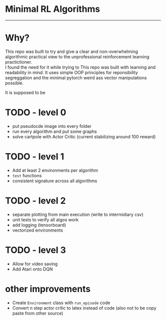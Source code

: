 # Minimal RL Algorithms

----
# Why?

This repo was built to try and give a clear and non-overwhelming algorithmic practical view
to the unprofessional reinforcement learning practictioner.  
I found the need for it while trying to 
This repo was built with learning and readability in mind. It uses simple OOP principles for 
reponsibility segreggation and the minimal pytorch weird ass vector manipulations possible.

It is supposed to be

# TODO - level 0

- put pseudocde image into every folder
- run every algorithm and put some graphs
- solve cartpole with Actor Critic (current stabilizing around 100 reward)

# TODO - level 1
- Add at least 2 environments per algorithm
- `test` functions
- consistent signature across all algorithms

# TODO - level 2
- separate plotting from main execution (write to intermidiary csv)
- unit tests to verify all algos work
- add logging (tensorboard)
- vectorized environments

# TODO - level 3
- Allow for video saving
- Add Atari onto DQN



# other improvements
- Create `Environment` class with `run_episode` code
- Convert n step actor critic to latex instead of code (also not to be copy paste from other source)
